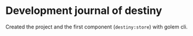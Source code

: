 # Development journal of destiny

Created the project and the first component (`destiny:store`) with golem cli.

